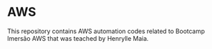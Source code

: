# AWS

This repository contains AWS automation codes related to Bootcamp Imersão AWS
that was teached by Henrylle Maia.

